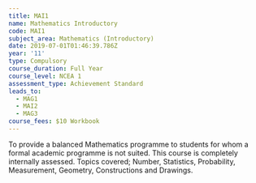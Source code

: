 ```yaml
---
title: MAI1
name: Mathematics Introductory
code: MAI1
subject_area: Mathematics (Introductory)
date: 2019-07-01T01:46:39.786Z
year: '11'
type: Compulsory
course_duration: Full Year
course_level: NCEA 1
assessment_type: Achievement Standard
leads_to:
  - MAG1
  - MAI2
  - MAG3
course_fees: $10 Workbook
---
```

To provide a balanced Mathematics programme to students for whom a formal academic programme is not suited. This course is completely internally assessed. Topics covered; Number, Statistics, Probability, Measurement, Geometry, Constructions and Drawings.
